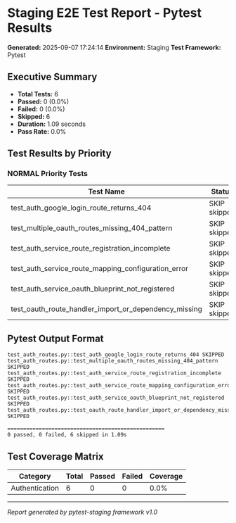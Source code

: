# Staging E2E Test Report - Pytest Results

**Generated:** 2025-09-07 17:24:14
**Environment:** Staging
**Test Framework:** Pytest

## Executive Summary

- **Total Tests:** 6
- **Passed:** 0 (0.0%)
- **Failed:** 0 (0.0%)
- **Skipped:** 6
- **Duration:** 1.09 seconds
- **Pass Rate:** 0.0%

## Test Results by Priority

### NORMAL Priority Tests

| Test Name | Status | Duration | File |
|-----------|--------|----------|------|
| test_auth_google_login_route_returns_404 | SKIP skipped | 0.000s | test_auth_routes.py |
| test_multiple_oauth_routes_missing_404_pattern | SKIP skipped | 0.000s | test_auth_routes.py |
| test_auth_service_route_registration_incomplete | SKIP skipped | 0.000s | test_auth_routes.py |
| test_auth_service_route_mapping_configuration_error | SKIP skipped | 0.000s | test_auth_routes.py |
| test_auth_service_oauth_blueprint_not_registered | SKIP skipped | 0.000s | test_auth_routes.py |
| test_oauth_route_handler_import_or_dependency_missing | SKIP skipped | 0.000s | test_auth_routes.py |

## Pytest Output Format

```
test_auth_routes.py::test_auth_google_login_route_returns_404 SKIPPED
test_auth_routes.py::test_multiple_oauth_routes_missing_404_pattern SKIPPED
test_auth_routes.py::test_auth_service_route_registration_incomplete SKIPPED
test_auth_routes.py::test_auth_service_route_mapping_configuration_error SKIPPED
test_auth_routes.py::test_auth_service_oauth_blueprint_not_registered SKIPPED
test_auth_routes.py::test_oauth_route_handler_import_or_dependency_missing SKIPPED

==================================================
0 passed, 0 failed, 6 skipped in 1.09s
```

## Test Coverage Matrix

| Category | Total | Passed | Failed | Coverage |
|----------|-------|--------|--------|----------|
| Authentication | 6 | 0 | 0 | 0.0% |

---
*Report generated by pytest-staging framework v1.0*
